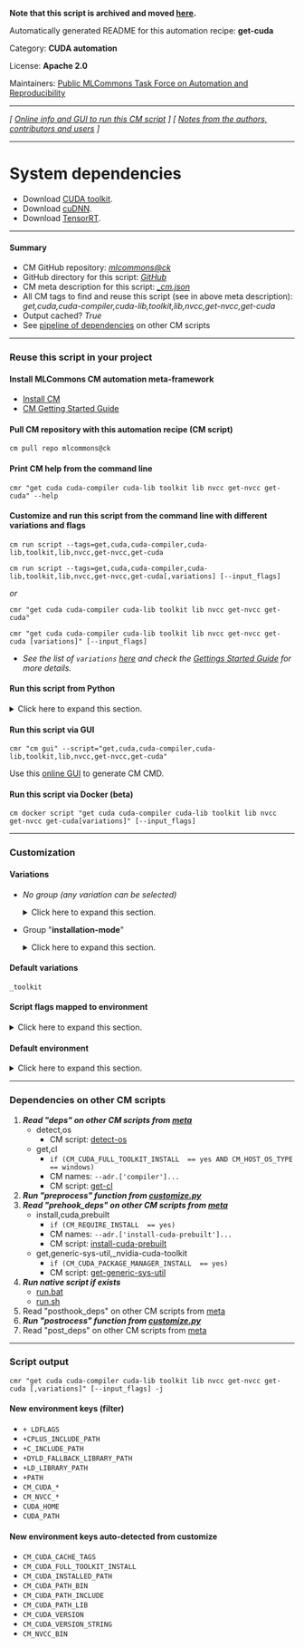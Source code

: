 **Note that this script is archived and moved [here](https://github.com/mlcommons/cm4mlops/tree/main/script/get-cuda).**



Automatically generated README for this automation recipe: **get-cuda**

Category: **CUDA automation**

License: **Apache 2.0**

Maintainers: [Public MLCommons Task Force on Automation and Reproducibility](https://github.com/mlcommons/ck/blob/master/docs/taskforce.md)

---
*[ [Online info and GUI to run this CM script](https://access.cknowledge.org/playground/?action=scripts&name=get-cuda,46d133d9ef92422d) ] [ [Notes from the authors, contributors and users](README-extra.md) ]*

---

# System dependencies

* Download [CUDA toolkit](https://developer.nvidia.com/cuda-toolkit).
* Download [cuDNN](https://developer.nvidia.com/rdp/cudnn-download).
* Download [TensorRT](https://developer.nvidia.com/nvidia-tensorrt-8x-download).



---
#### Summary

* CM GitHub repository: *[mlcommons@ck](https://github.com/mlcommons/ck/tree/dev/cm-mlops)*
* GitHub directory for this script: *[GitHub](https://github.com/mlcommons/ck/tree/dev/cm-mlops/script/get-cuda)*
* CM meta description for this script: *[_cm.json](_cm.json)*
* All CM tags to find and reuse this script (see in above meta description): *get,cuda,cuda-compiler,cuda-lib,toolkit,lib,nvcc,get-nvcc,get-cuda*
* Output cached? *True*
* See [pipeline of dependencies](#dependencies-on-other-cm-scripts) on other CM scripts


---
### Reuse this script in your project

#### Install MLCommons CM automation meta-framework

* [Install CM](https://access.cknowledge.org/playground/?action=install)
* [CM Getting Started Guide](https://github.com/mlcommons/ck/blob/master/docs/getting-started.md)

#### Pull CM repository with this automation recipe (CM script)

```cm pull repo mlcommons@ck```

#### Print CM help from the command line

````cmr "get cuda cuda-compiler cuda-lib toolkit lib nvcc get-nvcc get-cuda" --help````

#### Customize and run this script from the command line with different variations and flags

`cm run script --tags=get,cuda,cuda-compiler,cuda-lib,toolkit,lib,nvcc,get-nvcc,get-cuda`

`cm run script --tags=get,cuda,cuda-compiler,cuda-lib,toolkit,lib,nvcc,get-nvcc,get-cuda[,variations] [--input_flags]`

*or*

`cmr "get cuda cuda-compiler cuda-lib toolkit lib nvcc get-nvcc get-cuda"`

`cmr "get cuda cuda-compiler cuda-lib toolkit lib nvcc get-nvcc get-cuda [variations]" [--input_flags]`


* *See the list of `variations` [here](#variations) and check the [Gettings Started Guide](https://github.com/mlcommons/ck/blob/dev/docs/getting-started.md) for more details.*

#### Run this script from Python

<details>
<summary>Click here to expand this section.</summary>

```python

import cmind

r = cmind.access({'action':'run'
                  'automation':'script',
                  'tags':'get,cuda,cuda-compiler,cuda-lib,toolkit,lib,nvcc,get-nvcc,get-cuda'
                  'out':'con',
                  ...
                  (other input keys for this script)
                  ...
                 })

if r['return']>0:
    print (r['error'])

```

</details>


#### Run this script via GUI

```cmr "cm gui" --script="get,cuda,cuda-compiler,cuda-lib,toolkit,lib,nvcc,get-nvcc,get-cuda"```

Use this [online GUI](https://cKnowledge.org/cm-gui/?tags=get,cuda,cuda-compiler,cuda-lib,toolkit,lib,nvcc,get-nvcc,get-cuda) to generate CM CMD.

#### Run this script via Docker (beta)

`cm docker script "get cuda cuda-compiler cuda-lib toolkit lib nvcc get-nvcc get-cuda[variations]" [--input_flags]`

___
### Customization


#### Variations

  * *No group (any variation can be selected)*
    <details>
    <summary>Click here to expand this section.</summary>

    * `_cudnn`
      - Environment variables:
        - *CM_CUDA_NEEDS_CUDNN*: `yes`
      - Workflow:
        1. ***Read "post_deps" on other CM scripts***
           * get,nvidia,cudnn
             * CM names: `--adr.['cudnn']...`
             - CM script: [get-cudnn](https://github.com/mlcommons/ck/tree/master/cm-mlops/script/get-cudnn)
    * `_package-manager`
      - Environment variables:
        - *CM_CUDA_PACKAGE_MANAGER_INSTALL*: `yes`
      - Workflow:

    </details>


  * Group "**installation-mode**"
    <details>
    <summary>Click here to expand this section.</summary>

    * `_lib-only`
      - Environment variables:
        - *CM_CUDA_FULL_TOOLKIT_INSTALL*: `no`
        - *CM_TMP_FILE_TO_CHECK_UNIX*: `libcudart.so`
        - *CM_TMP_FILE_TO_CHECK_WINDOWS*: `libcudart.dll`
      - Workflow:
    * **`_toolkit`** (default)
      - Environment variables:
        - *CM_CUDA_FULL_TOOLKIT_INSTALL*: `yes`
        - *CM_TMP_FILE_TO_CHECK_UNIX*: `nvcc`
        - *CM_TMP_FILE_TO_CHECK_WINDOWS*: `nvcc.exe`
      - Workflow:

    </details>


#### Default variations

`_toolkit`

#### Script flags mapped to environment
<details>
<summary>Click here to expand this section.</summary>

* `--cudnn_tar_file=value`  &rarr;  `CM_CUDNN_TAR_FILE_PATH=value`
* `--cudnn_tar_path=value`  &rarr;  `CM_CUDNN_TAR_FILE_PATH=value`

**Above CLI flags can be used in the Python CM API as follows:**

```python
r=cm.access({... , "cudnn_tar_file":...}
```

</details>

#### Default environment

<details>
<summary>Click here to expand this section.</summary>

These keys can be updated via `--env.KEY=VALUE` or `env` dictionary in `@input.json` or using script flags.

* CM_CUDA_PATH_LIB_CUDNN_EXISTS: `no`
* CM_REQUIRE_INSTALL: `no`

</details>

___
### Dependencies on other CM scripts


  1. ***Read "deps" on other CM scripts from [meta](https://github.com/mlcommons/ck/tree/dev/cm-mlops/script/get-cuda/_cm.json)***
     * detect,os
       - CM script: [detect-os](https://github.com/mlcommons/ck/tree/master/cm-mlops/script/detect-os)
     * get,cl
       * `if (CM_CUDA_FULL_TOOLKIT_INSTALL  == yes AND CM_HOST_OS_TYPE  == windows)`
       * CM names: `--adr.['compiler']...`
       - CM script: [get-cl](https://github.com/mlcommons/ck/tree/master/cm-mlops/script/get-cl)
  1. ***Run "preprocess" function from [customize.py](https://github.com/mlcommons/ck/tree/dev/cm-mlops/script/get-cuda/customize.py)***
  1. ***Read "prehook_deps" on other CM scripts from [meta](https://github.com/mlcommons/ck/tree/dev/cm-mlops/script/get-cuda/_cm.json)***
     * install,cuda,prebuilt
       * `if (CM_REQUIRE_INSTALL  == yes)`
       * CM names: `--adr.['install-cuda-prebuilt']...`
       - CM script: [install-cuda-prebuilt](https://github.com/mlcommons/ck/tree/master/cm-mlops/script/install-cuda-prebuilt)
     * get,generic-sys-util,_nvidia-cuda-toolkit
       * `if (CM_CUDA_PACKAGE_MANAGER_INSTALL  == yes)`
       - CM script: [get-generic-sys-util](https://github.com/mlcommons/ck/tree/master/cm-mlops/script/get-generic-sys-util)
  1. ***Run native script if exists***
     * [run.bat](https://github.com/mlcommons/ck/tree/dev/cm-mlops/script/get-cuda/run.bat)
     * [run.sh](https://github.com/mlcommons/ck/tree/dev/cm-mlops/script/get-cuda/run.sh)
  1. Read "posthook_deps" on other CM scripts from [meta](https://github.com/mlcommons/ck/tree/dev/cm-mlops/script/get-cuda/_cm.json)
  1. ***Run "postrocess" function from [customize.py](https://github.com/mlcommons/ck/tree/dev/cm-mlops/script/get-cuda/customize.py)***
  1. Read "post_deps" on other CM scripts from [meta](https://github.com/mlcommons/ck/tree/dev/cm-mlops/script/get-cuda/_cm.json)

___
### Script output
`cmr "get cuda cuda-compiler cuda-lib toolkit lib nvcc get-nvcc get-cuda [,variations]" [--input_flags] -j`
#### New environment keys (filter)

* `+ LDFLAGS`
* `+CPLUS_INCLUDE_PATH`
* `+C_INCLUDE_PATH`
* `+DYLD_FALLBACK_LIBRARY_PATH`
* `+LD_LIBRARY_PATH`
* `+PATH`
* `CM_CUDA_*`
* `CM_NVCC_*`
* `CUDA_HOME`
* `CUDA_PATH`
#### New environment keys auto-detected from customize

* `CM_CUDA_CACHE_TAGS`
* `CM_CUDA_FULL_TOOLKIT_INSTALL`
* `CM_CUDA_INSTALLED_PATH`
* `CM_CUDA_PATH_BIN`
* `CM_CUDA_PATH_INCLUDE`
* `CM_CUDA_PATH_LIB`
* `CM_CUDA_VERSION`
* `CM_CUDA_VERSION_STRING`
* `CM_NVCC_BIN`